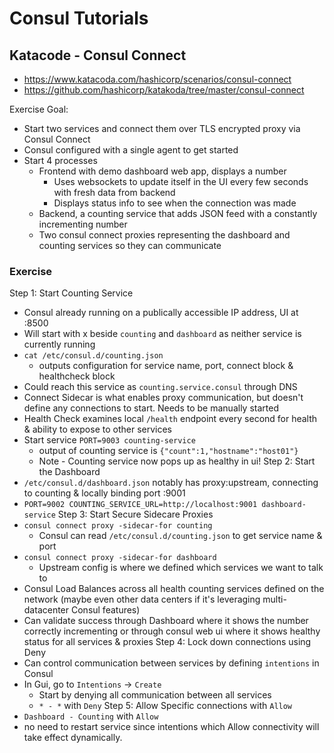 # Consul Tutorials
## Katacode -  Consul Connect
* https://www.katacoda.com/hashicorp/scenarios/consul-connect
* https://github.com/hashicorp/katakoda/tree/master/consul-connect

Exercise Goal:
* Start two services and connect them over TLS encrypted proxy via Consul Connect
* Consul configured with a single agent to get started
* Start 4 processes
  * Frontend with demo dashboard web app, displays a number
    * Uses websockets to update itself in the UI every few seconds with fresh data from backend
    * Displays status info to see when the connection was made
  * Backend, a counting service that adds JSON feed with a constantly incrementing number
  * Two consul connect proxies representing the dashboard and counting services so they can communicate

### Exercise
Step 1: Start Counting Service
* Consul already running on a publically accessible IP address, UI at :8500
* Will start with x beside `counting` and `dashboard` as neither service is currently running
* `cat /etc/consul.d/counting.json`
  * outputs configuration for service name, port, connect block & healthcheck block  
* Could reach this service as `counting.service.consul` through DNS
* Connect Sidecar is what enables proxy communication, but doesn't define any connections to start. Needs to be manually started
* Health Check examines local `/health` endpoint every second for health & ability to expose to other services
* Start service `PORT=9003 counting-service`
  * output of counting service is `{"count":1,"hostname":"host01"}`
  * Note  - Counting service now pops up as healthy in ui!
Step 2: Start the Dashboard
* `/etc/consul.d/dashboard.json` notably has proxy:upstream, connecting to counting & locally binding port :9001
* `PORT=9002 COUNTING_SERVICE_URL=http://localhost:9001 dashboard-service`
Step 3: Start Secure Sidecare Proxies
* `consul connect proxy -sidecar-for counting`
  * Consul can read `/etc/consul.d/counting.json` to get service name & port
* `consul connect proxy -sidecar-for dashboard`
  * Upstream config is where we defined which services we want to talk to
* Consul Load Balances across all health counting services defined on the network (maybe even other data centers if it's leveraging multi-datacenter Consul features)
* Can validate success through Dashboard where it shows the number correctly incrementing or through consul web ui where it shows healthy status for all services & proxies
Step 4: Lock down connections using Deny
* Can control communication between services by defining `intentions` in Consul
* In Gui, go to `Intentions` -> `Create`
  * Start by denying all communication between all services
  * `* - *` with `Deny`
Step 5: Allow Specific connections with `Allow`
* `Dashboard - Counting` with `Allow`
* no need to restart service since intentions which Allow connectivity will take effect dynamically.
